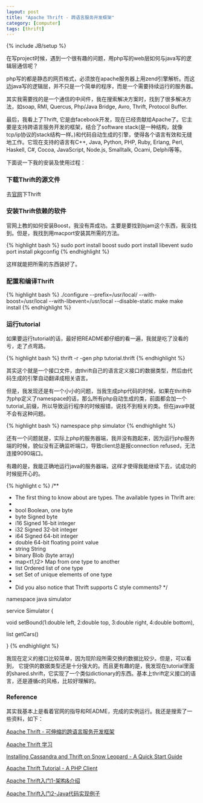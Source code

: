 ```yaml
---
layout: post
title: "Apache Thrift - 跨语言服务开发框架"
category: [computer] 
tags: [thrift]
---
```

{% include JB/setup %}

在写project时候，遇到一个很有趣的问题，用php写的web层如何与java写的逻辑层通信呢？

php写的都是静态的网页格式，必须放在apache服务器上用zend引擎解析。而这边java写的逻辑层，并不只是一个简单的程序，而是一个需要持续运行的服务器。

其实我需要找的是一个通信的中间件，我在搜索解决方案时，找到了很多解决方法，如soap, RMI, Quercus, Php/Java Bridge, Avro, Thrift, Protocol Buffer. 

最后，我看上了Thrift, 它是由facebook开发，现在已经贡献给Apache了。它主要是支持跨语言服务开发的框架，结合了software stack(是一种结构，就像tcp/ip协议的stack结构一样。)和代码自动生成的引擎，使得各个语言有效和无缝地工作。它现在支持的语言有C++, Java, Python, PHP, Ruby, Erlang, Perl, Haskell, C#, Cocoa, JavaScript, Node.js, Smalltalk, Ocami, Delphi等等。

下面说一下我的安装及使用过程：

### 下载Thrift的源文件

去[官网](http://thrift.apache.org/)下Thrift

### 安装Thrift依赖的软件

官网上教的如何安装Boost，我没有弄成功。主要是要找到bjam这个东西，我没找到。但是，我找到用macport安装其所需的方法。

{% highlight bash %}
sudo port install boost
sudo port install libevent
sudo port install pkgconfig
{% endhighlight %}

这样就能把所需的东西装好了。

### 配置和编译Thrift

{% highlight bash %}
./configure --prefix=/usr/local/ --with-boost=/usr/local --with-libevent=/usr/local --disable-static
make
make install
{% endhighlight %}

### 运行tutorial

如果要运行tutorial的话，最好把README都仔细的看一遍，我就是吃了没看的亏，走了点弯路。

{% highlight bash %}
thrift -r -gen php tutorial.thrift
{% endhighlight %}

其实这个就是一个接口文件，由thrift自己的语言定义接口的数据类型，然后由代码生成的引擎自动翻译成相关语言。

但是，我发现还是有一个小小的问题，当我生成php代码的时候，如果在thrift中为php定义了namespace的话，那么所有php自动生成的类，前面都会加一个tutorial_前缀，所以导致运行程序的时候报错，说找不到相关的类。但在java中就不会有这种问题。

{% highlight bash %}
namespace php simulator
{% endhighlight %}

还有一个问题就是，实际上php的服务器端，我并没有跑起来，因为运行php服务端的时候，貌似没有正确监听端口，导致client总是报connection refused，无法连接9090端口。

有趣的是，我能正确地运行java的服务器端，这样才使得我能继续下去，试成功的时候挺开心的。

{% highlight c %}
/**
 * The first thing to know about are types. The available types in Thrift are:
 *
 *  bool        Boolean, one byte
 *  byte        Signed byte
 *  i16         Signed 16-bit integer
 *  i32         Signed 32-bit integer
 *  i64         Signed 64-bit integer
 *  double      64-bit floating point value
 *  string      String
 *  binary      Blob (byte array)
 *  map<t1,t2>  Map from one type to another
 *  list<t1>    Ordered list of one type
 *  set<t1>     Set of unique elements of one type
 *
 * Did you also notice that Thrift supports C style comments?
 */

namespace java simulator

service Simulator {

   void setBound(1:double left, 2:double top, 3:double right, 4:double bottom),

   list<i32> getCars()

}
{% endhighlight %}

我现在定义的接口比较简单，因为现阶段所需交换的数据比较少。但是，可以看到，
它提供的数据类型还是十分强大的。而且更有趣的是，我发现在tutorial里面的shared.shrift，它实现了一个类似dictionary的东西。基本上thrift定义接口的语言，还是遵循c的风格，比较好理解的。

### Reference

其实我基本上是看着官网的指导和README，完成的实例运行。我还是搜索了一些资料，如下：

[Apache Thrift - 可伸缩的跨语言服务开发框架](http://www.chineselinuxuniversity.net/articles/49624.shtml)

[Apache Thrift 学习](http://smallmin.iteye.com/blog/1121085)

[Installing Cassandra and Thrift on Snow Leopard - A Quick Start Guide](http://jetfar.com/installing-cassandra-and-thrift-on-snow-leopard-a-quick-start-guide/)

[Apache Thrift Tutorial - A PHP Client](http://chanian.com/2010/05/13/thrift-tutorial-a-php-client/)

[Apache Thrift入门1-架构&介绍](http://www.javabloger.com/article/apache-thrift-architecture.html)

[Apache Thrift入门2-Java代码实现例子](http://www.javabloger.com/article/thrift-java-code-example.html)